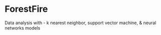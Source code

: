 # ForestFire
Data analysis with - k nearest neighbor, support vector machine, &amp; neural networks models 
